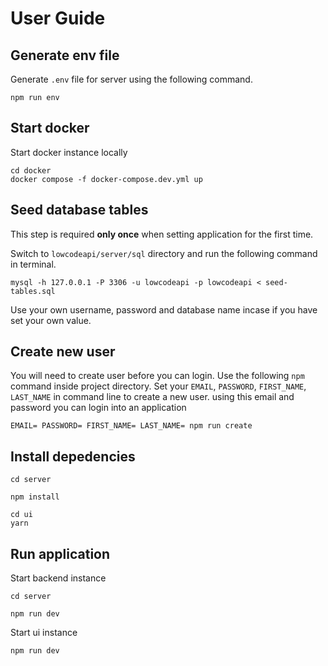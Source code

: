 # User Guide

## Generate env file

Generate `.env` file for server using the following command.

```
npm run env
```

## Start docker

Start docker instance locally

```
cd docker
docker compose -f docker-compose.dev.yml up
```

## Seed database tables

This step is required **only once** when setting application for the first time.

Switch to `lowcodeapi/server/sql` directory and run the following command in terminal.

```
mysql -h 127.0.0.1 -P 3306 -u lowcodeapi -p lowcodeapi < seed-tables.sql
```

Use your own username, password and database name incase if you have set your own value.

## Create new user

You will need to create user before you can login. Use the following `npm` command inside project directory. Set your `EMAIL`, `PASSWORD`, `FIRST_NAME`, `LAST_NAME` in command line to create a new user. using this email and password you can login into an application

```
EMAIL= PASSWORD= FIRST_NAME= LAST_NAME= npm run create

```

## Install depedencies

```
cd server

npm install
```

```
cd ui
yarn
```

## Run application

Start backend instance

```
cd server

npm run dev
```

Start ui instance

```
npm run dev
```

